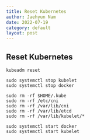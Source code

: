 ```yaml
---
title: Reset Kubernetes
author: Jaehyun Nam
date: 2022-07-19
category: default
layout: post
---
```


## Reset Kubernetes

```
kubeadm reset
```

```
sudo systemctl stop kubelet
sudo systemctl stop docker
```

```
sudo rm -rf $HOME/.kube
sudo rm -rf /etc/cni
sudo rm -rf /var/lib/cni
sudo rm -rf /var/lib/etcd
sudo rm -rf /var/lib/kubelet/*
```

```
sudo systemctl start docker
sudo systemctl start kubelet
```
